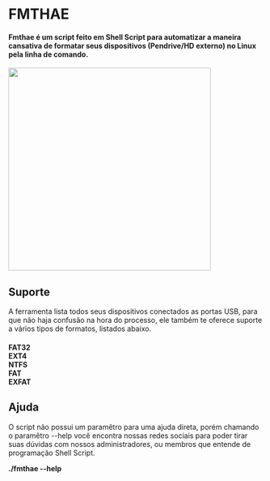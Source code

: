 # FMTHAE
<h4>Fmthae é um script feito em Shell Script para automatizar a maneira cansativa de formatar seus dispositivos (Pendrive/HD externo) no Linux pela linha de comando.</h4>
<img src="https://user-images.githubusercontent.com/20159378/50998972-db513f00-1507-11e9-8b0b-ca440cfb0ec5.png" height="400" widht="400">
<h2>Suporte</h2>
A ferramenta lista todos seus dispositivos conectados as portas USB, para que não haja confusão na hora do processo, ele também te oferece suporte a vários tipos de formatos, listados abaixo.
<h4>FAT32 <br>
EXT4<br>
NTFS<br>
FAT<br>
EXFAT</h4>
<h2>Ajuda</h2>
O script não possui um paramêtro para uma ajuda direta, porém chamando o paramêtro --help você encontra nossas redes sociais para poder tirar suas dúvidas com nossos administradores, ou membros que entende de programação Shell Script.

<b>./fmthae --help</b>

